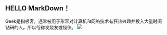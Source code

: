 ## HELLO MarkDown！
Geek是指极客，通常被用于形容对计算机和网络技术有狂热兴趣并投入大量时间钻研的人。所以俗称发烧友或怪侠。
![](https://qgt-style.oss-cn-hangzhou.aliyuncs.com/newcoursep4/g1/g1-2-2/tenor.gif)
